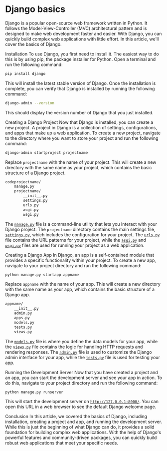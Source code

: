 # Django basics

Django is a popular open-source web framework written in Python. It follows the Model-View-Controller (MVC) architectural pattern and is designed to make web development faster and easier. With Django, you can quickly build complex web applications with little effort. In this article, we'll cover the basics of Django.

Installation To use Django, you first need to install it. The easiest way to do this is by using pip, the package installer for Python. Open a terminal and run the following command:

```bash
pip install django
```

This will install the latest stable version of Django. Once the installation is complete, you can verify that Django is installed by running the following command:

```bash
django-admin --version
```

This should display the version number of Django that you just installed.

Creating a Django Project Now that Django is installed, you can create a new project. A project in Django is a collection of settings, configurations, and apps that make up a web application. To create a new project, navigate to the directory where you want to store your project and run the following command:

```bash
django-admin startproject projectname
```

Replace `projectname` with the name of your project. This will create a new directory with the same name as your project, which contains the basic structure of a Django project.

```bash
codeprojectname/
    manage.py
    projectname/
        __init__.py
        settings.py
        urls.py
        asgi.py
        wsgi.py
```

The [`manage.py`](http://manage.py) file is a command-line utility that lets you interact with your Django project. The `projectname` directory contains the main settings file, [`settings.py`](http://settings.py), which includes the configuration for your project. The [`urls.py`](http://urls.py) file contains the URL patterns for your project, while the [`asgi.py`](http://asgi.py) and [`wsgi.py`](http://wsgi.py) files are used for running your project as a web application.

Creating a Django App In Django, an app is a self-contained module that provides a specific functionality within your project. To create a new app, navigate to your project directory and run the following command:

```bash
python manage.py startapp appname
```

Replace `appname` with the name of your app. This will create a new directory with the same name as your app, which contains the basic structure of a Django app.

```bash
appname/
    __init__.py
    admin.py
    apps.py
    models.py
    tests.py
    views.py
```

The [`models.py`](http://models.py) file is where you define the data models for your app, while the [`views.py`](http://views.py) file contains the logic for handling HTTP requests and rendering responses. The [`admin.py`](http://admin.py) file is used to customize the Django admin interface for your app, while the [`tests.py`](http://tests.py) file is used for testing your app.

Running the Development Server Now that you have created a project and an app, you can start the development server and see your app in action. To do this, navigate to your project directory and run the following command:

```bash
python manage.py runserver
```

This will start the development server on [`http://127.0.0.1:8000/`](http://127.0.0.1:8000/). You can open this URL in a web browser to see the default Django welcome page.

Conclusion In this article, we covered the basics of Django, including installation, creating a project and app, and running the development server. While this is just the beginning of what Django can do, it provides a solid foundation for building complex web applications. With the help of Django's powerful features and community-driven packages, you can quickly build robust web applications that meet your specific needs.